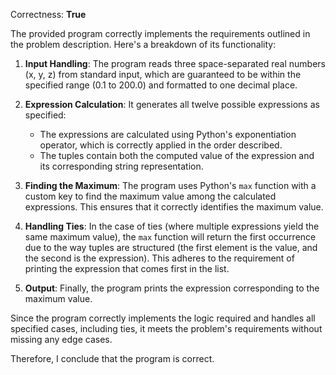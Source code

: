 Correctness: **True**

The provided program correctly implements the requirements outlined in the problem description. Here's a breakdown of its functionality:

1. **Input Handling**: The program reads three space-separated real numbers (x, y, z) from standard input, which are guaranteed to be within the specified range (0.1 to 200.0) and formatted to one decimal place.

2. **Expression Calculation**: It generates all twelve possible expressions as specified:
   - The expressions are calculated using Python's exponentiation operator, which is correctly applied in the order described.
   - The tuples contain both the computed value of the expression and its corresponding string representation.

3. **Finding the Maximum**: The program uses Python's `max` function with a custom key to find the maximum value among the calculated expressions. This ensures that it correctly identifies the maximum value.

4. **Handling Ties**: In the case of ties (where multiple expressions yield the same maximum value), the `max` function will return the first occurrence due to the way tuples are structured (the first element is the value, and the second is the expression). This adheres to the requirement of printing the expression that comes first in the list.

5. **Output**: Finally, the program prints the expression corresponding to the maximum value.

Since the program correctly implements the logic required and handles all specified cases, including ties, it meets the problem's requirements without missing any edge cases.

Therefore, I conclude that the program is correct.